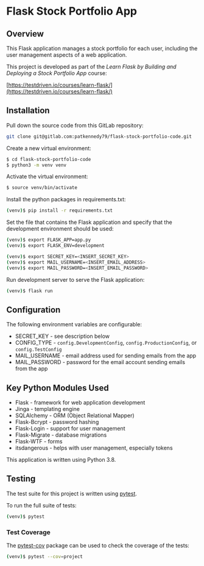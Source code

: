 # Flask Stock Portfolio App

## Overview

This Flask application manages a stock portfolio for each user, including the user management aspects of a web application.

This project is developed as part of the *Learn Flask by Building and Deploying a Stock Portfolio App* course:

[https://testdriven.io/courses/learn-flask/](https://testdriven.io/courses/learn-flask/)

## Installation

Pull down the source code from this GitLab repository:

```sh
git clone git@gitlab.com:patkennedy79/flask-stock-portfolio-code.git
```

Create a new virtual environment:

```sh
$ cd flask-stock-portfolio-code
$ python3 -m venv venv
```

Activate the virtual environment:

```sh
$ source venv/bin/activate
```

Install the python packages in requirements.txt:

```sh
(venv)$ pip install -r requirements.txt
```

Set the file that contains the Flask application and specify that the development environment should be used:

```sh
(venv)$ export FLASK_APP=app.py
(venv)$ export FLASK_ENV=development

(venv)$ export SECRET_KEY=<INSERT_SECRET_KEY>
(venv)$ export MAIL_USERNAME=<INSERT_EMAIL_ADDRESS>
(venv)$ export MAIL_PASSWORD=<INSERT_EMAIL_PASSWORD>
```

Run development server to serve the Flask application:

```sh
(venv)$ flask run
```

## Configuration

The following environment variables are configurable:

* SECRET_KEY - see description below
* CONFIG_TYPE - `config.DevelopmentConfig`, `config.ProductionConfig`, or `config.TestConfig`
* MAIL_USERNAME - email address used for sending emails from the app
* MAIL_PASSWORD - password for the email account sending emails from the app

## Key Python Modules Used

* Flask - framework for web application development
* Jinga - templating engine
* SQLAlchemy - ORM (Object Relational Mapper)
* Flask-Bcrypt - password hashing
* Flask-Login - support for user management
* Flask-Migrate - database migrations
* Flask-WTF - forms
* itsdangerous - helps with user management, especially tokens

This application is written using Python 3.8.

## Testing

The test suite for this project is written using [pytest](https://docs.pytest.org).

To run the full suite of tests:

```sh
(venv)$ pytest
```

### Test Coverage

The [pytest-cov](https://pytest-cov.readthedocs.io/en/latest/) package can be used to check the coverage of the tests:

```sh
(venv)$ pytest --cov=project
```
